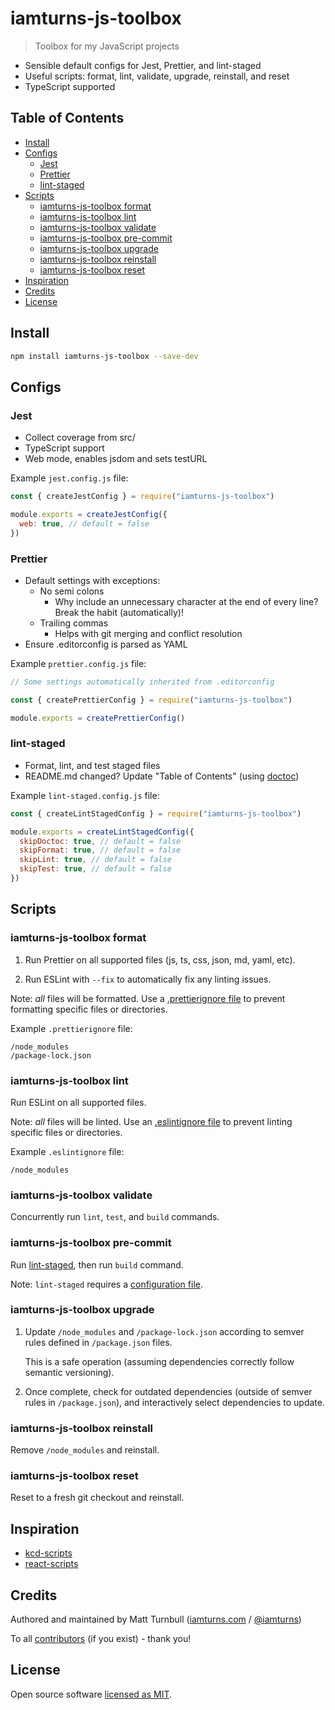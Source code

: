 # iamturns-js-toolbox

> Toolbox for my JavaScript projects

- Sensible default configs for Jest, Prettier, and lint-staged
- Useful scripts: format, lint, validate, upgrade, reinstall, and reset
- TypeScript supported

## Table of Contents

<!-- START doctoc generated TOC please keep comment here to allow auto update -->
<!-- DON'T EDIT THIS SECTION, INSTEAD RE-RUN doctoc TO UPDATE -->

- [Install](#install)
- [Configs](#configs)
  - [Jest](#jest)
  - [Prettier](#prettier)
  - [lint-staged](#lint-staged)
- [Scripts](#scripts)
  - [iamturns-js-toolbox format](#iamturns-js-toolbox-format)
  - [iamturns-js-toolbox lint](#iamturns-js-toolbox-lint)
  - [iamturns-js-toolbox validate](#iamturns-js-toolbox-validate)
  - [iamturns-js-toolbox pre-commit](#iamturns-js-toolbox-pre-commit)
  - [iamturns-js-toolbox upgrade](#iamturns-js-toolbox-upgrade)
  - [iamturns-js-toolbox reinstall](#iamturns-js-toolbox-reinstall)
  - [iamturns-js-toolbox reset](#iamturns-js-toolbox-reset)
- [Inspiration](#inspiration)
- [Credits](#credits)
- [License](#license)

<!-- END doctoc generated TOC please keep comment here to allow auto update -->

## Install

```bash
npm install iamturns-js-toolbox --save-dev
```

## Configs

### Jest

- Collect coverage from src/
- TypeScript support
- Web mode, enables jsdom and sets testURL

Example `jest.config.js` file:

```javascript
const { createJestConfig } = require("iamturns-js-toolbox")

module.exports = createJestConfig({
  web: true, // default = false
})
```

### Prettier

- Default settings with exceptions:
  - No semi colons
    - Why include an unnecessary character at the end of every line? Break the habit (automatically)!
  - Trailing commas
    - Helps with git merging and conflict resolution
- Ensure .editorconfig is parsed as YAML

Example `prettier.config.js` file:

```javascript
// Some settings automatically inherited from .editorconfig

const { createPrettierConfig } = require("iamturns-js-toolbox")

module.exports = createPrettierConfig()
```

### lint-staged

- Format, lint, and test staged files
- README.md changed? Update "Table of Contents" (using [doctoc](https://github.com/thlorenz/doctoc))

Example `lint-staged.config.js` file:

```javascript
const { createLintStagedConfig } = require("iamturns-js-toolbox")

module.exports = createLintStagedConfig({
  skipDoctoc: true, // default = false
  skipFormat: true, // default = false
  skipLint: true, // default = false
  skipTest: true, // default = false
})
```

## Scripts

### iamturns-js-toolbox format

1. Run Prettier on all supported files (js, ts, css, json, md, yaml, etc).

2. Run ESLint with `--fix` to automatically fix any linting issues.

Note: _all_ files will be formatted. Use a [.prettierignore file](https://prettier.io/docs/en/ignore.html) to prevent formatting specific files or directories.

Example `.prettierignore` file:

```text
/node_modules
/package-lock.json
```

### iamturns-js-toolbox lint

Run ESLint on all supported files.

Note: _all_ files will be linted. Use an [.eslintignore file](https://eslint.org/docs/user-guide/configuring#eslintignore) to prevent linting specific files or directories.

Example `.eslintignore` file:

```text
/node_modules
```

### iamturns-js-toolbox validate

Concurrently run `lint`, `test`, and `build` commands.

### iamturns-js-toolbox pre-commit

Run [lint-staged](https://github.com/okonet/lint-staged), then run `build` command.

Note: `lint-staged` requires a [configuration file](https://github.com/okonet/lint-staged#configuration).

### iamturns-js-toolbox upgrade

1. Update `/node_modules` and `/package-lock.json` according to semver rules defined in `/package.json` files.

   This is a safe operation (assuming dependencies correctly follow semantic versioning).

2. Once complete, check for outdated dependencies (outside of semver rules in `/package.json`), and interactively select dependencies to update.

### iamturns-js-toolbox reinstall

Remove `/node_modules` and reinstall.

### iamturns-js-toolbox reset

Reset to a fresh git checkout and reinstall.

## Inspiration

- [kcd-scripts](https://github.com/kentcdodds/kcd-scripts)
- [react-scripts](https://github.com/facebook/create-react-app/tree/next/packages/react-scripts)

## Credits

Authored and maintained by Matt Turnbull ([iamturns.com](https://iamturns.com) / [@iamturns](https://twitter.com/iamturns))

To all [contributors](https://github.com/iamturns/iamturns-js-toolbox/graphs/contributors) (if you exist) - thank you!

## License

Open source software [licensed as MIT](https://github.com/iamturns/iamturns-js-toolbox/blob/master/LICENSE).
